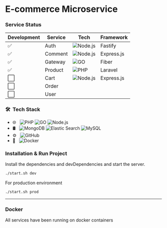 # E-commerce Microservice

### Service Status

| Development | Service | Tech                                                                             | Framework  |
-------------|---------|----------------------------------------------------------------------------------|------------|
| ✅           | Auth    | ![Node.js](https://img.shields.io/badge/-Node.js-eeeeee?style=flat&logo=node.js) | Fastify    |
| ✅           | Comment | ![Node.js](https://img.shields.io/badge/-Node.js-eeeeee?style=flat&logo=node.js) | Express.js |
| ✅           | Gateway | ![GO](https://img.shields.io/badge/-GO-eeeeee?style=flat&logo=GO)                | Fiber      |
| ✅           | Product | ![PHP](https://img.shields.io/badge/-PHP-eeeeee?style=flat&logo=PHP)             | Laravel    |
| ⬜           | Cart    | ![Node.js](https://img.shields.io/badge/-Node.js-eeeeee?style=flat&logo=node.js) | Express.js |
| ⬜           | Order   |                                                                                  |            |
| ⬜           | User    |                                                                                  |            |

### 🛠 &nbsp;Tech Stack

- 🌐 &nbsp;
  ![PHP](https://img.shields.io/badge/-PHP-eeeeee?style=flat&logo=PHP)
  ![GO](https://img.shields.io/badge/-GO-eeeeee?style=flat&logo=GO)
  ![Node.js](https://img.shields.io/badge/-Node.js-eeeeee?style=flat&logo=node.js)
- 🛢 &nbsp;
  ![MongoDB](https://img.shields.io/badge/-MongoDB-ffffff?style=flat&logo=mongodb)
  ![Elastic Search](https://img.shields.io/badge/-elastic-ffffff?style=flat&logo=elasticsearch&logoColor=yellow)
  ![MySQL](https://img.shields.io/badge/-MySQL-ffffff?style=flat&logo=mysql)
- ⚙️ &nbsp;
  ![GitHub](https://img.shields.io/badge/-GitHub-ffffff?style=flat&logo=github&logoColor=000000)
- 🔧 &nbsp;
  ![Docker](https://img.shields.io/badge/-Docker-ffffff?style=flat&logo=docker&logoColor=007ACC)

### Installation & Run Project

Install the dependencies and devDependencies and start the server.

```sh
./start.sh dev 
```

For production environment

```sh
./start.sh prod 
```

 ---
### Docker

All services have been running on docker containers